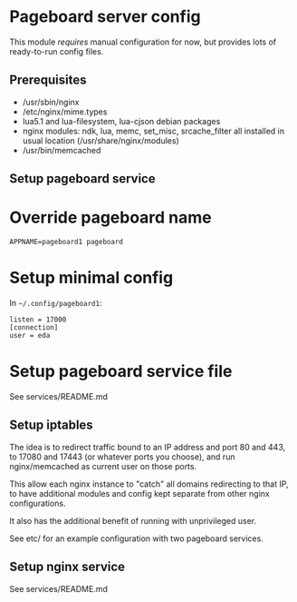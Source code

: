 Pageboard server config
=======================

This module *requires* manual configuration for now, but provides lots
of ready-to-run config files.

Prerequisites
-------------

* /usr/sbin/nginx
* /etc/nginx/mime.types
* lua5.1 and lua-filesystem, lua-cjson debian packages
* nginx modules: ndk, lua, memc, set_misc, srcache_filter all installed
  in usual location (/usr/share/nginx/modules)
* /usr/bin/memcached


Setup pageboard service
-----------------------

# Override pageboard name

`APPNAME=pageboard1 pageboard`

# Setup minimal config

In `~/.config/pageboard1`:
```
listen = 17000
[connection]
user = eda
```

# Setup pageboard service file

See services/README.md


Setup iptables
--------------

The idea is to redirect traffic bound to an IP address
and port 80 and 443, to 17080 and 17443 (or whatever ports
you choose), and run nginx/memcached as current user on
those ports.

This allow each nginx instance to "catch" all domains redirecting
to that IP, to have additional modules and config kept separate
from other nginx configurations.

It also has the additional benefit of running with unprivileged user.

See etc/ for an example configuration with two pageboard services.


Setup nginx service
-------------------

See services/README.md

